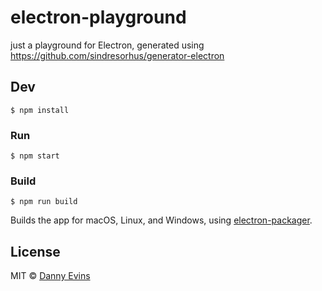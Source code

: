 # electron-playground

just a playground for Electron, generated using https://github.com/sindresorhus/generator-electron


## Dev

```
$ npm install
```

### Run

```
$ npm start
```

### Build

```
$ npm run build
```

Builds the app for macOS, Linux, and Windows, using [electron-packager](https://github.com/electron-userland/electron-packager).


## License

MIT © [Danny Evins](http://none)
